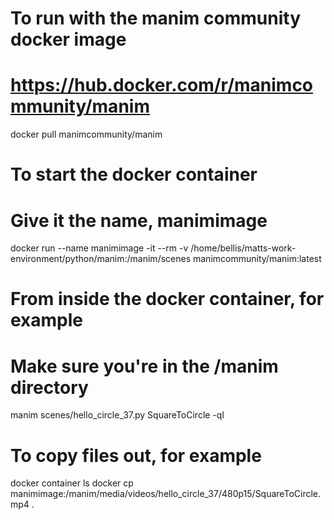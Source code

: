 # To run with the manim community docker image
# https://hub.docker.com/r/manimcommunity/manim
docker pull manimcommunity/manim

# To start the docker container
# Give it the name, manimimage
docker run --name manimimage -it --rm -v /home/bellis/matts-work-environment/python/manim:/manim/scenes manimcommunity/manim:latest

# From inside the docker container, for example
# Make sure you're in the /manim directory
manim scenes/hello_circle_37.py SquareToCircle -ql


# To copy files out, for example
docker container ls
docker cp manimimage:/manim/media/videos/hello_circle_37/480p15/SquareToCircle.mp4 .


